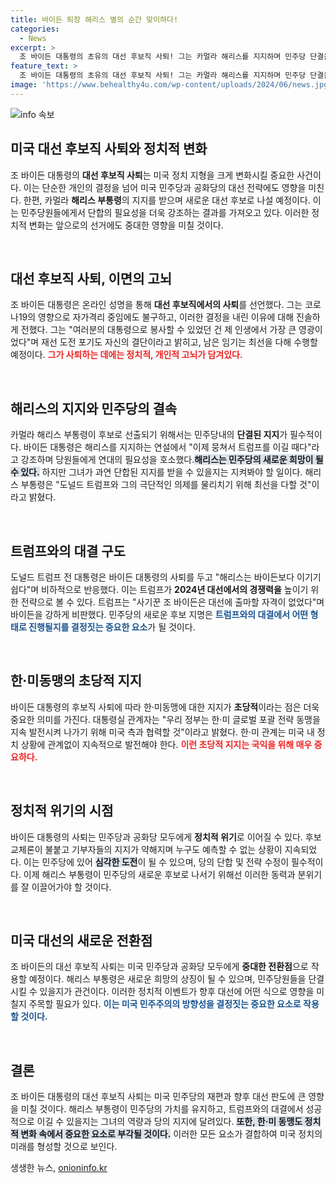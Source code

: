 ```yaml
---
title: 바이든 퇴장 해리스 별의 순간 맞이하다!
categories:
  - News
excerpt: >
  조 바이든 대통령의 초유의 대선 후보직 사퇴! 그는 카멀라 해리스를 지지하며 민주당 단결을 촉구했다. 대선이 불과 107일 남은 상황에서, 해리스가 차기 후보로서의 도전을 준비하며 민주당의 미래는 어떻게 될까? 클릭해 확인해보세요!
feature_text: >
  조 바이든 대통령의 초유의 대선 후보직 사퇴! 그는 카멀라 해리스를 지지하며 민주당 단결을 촉구했다. 대선이 불과 107일 남은 상황에서, 해리스가 차기 후보로서의 도전을 준비하며 민주당의 미래는 어떻게 될까? 클릭해 확인해보세요!
image: 'https://www.behealthy4u.com/wp-content/uploads/2024/06/news.jpg'
---
```


<p><img src="https://www.behealthy4u.com/wp-content/uploads/2024/06/news.jpg" alt="info 속보" /></p>

<h2 data-ke-size="size26">미국 대선 후보직 사퇴와 정치적 변화</h2>

<p data-ke-size="size16">조 바이든 대통령의 <b>대선 후보직 사퇴</b>는 미국 정치 지형을 크게 변화시킬 중요한 사건이다. 이는 단순한 개인의 결정을 넘어 미국 민주당과 공화당의 대선 전략에도 영향을 미친다. 한편, 카멀라 <b>해리스 부통령</b>의 지지를 받으며 새로운 대선 후보로 나설 예정이다. 이는 민주당원들에게서 단합의 필요성을 더욱 강조하는 결과를 가져오고 있다. 이러한 정치적 변화는 앞으로의 선거에도 중대한 영향을 미칠 것이다.</p>

<p data-ke-size="size16">&nbsp;</p>

<h2 data-ke-size="size26">대선 후보직 사퇴, 이면의 고뇌</h2>

<p data-ke-size="size16">조 바이든 대통령은 온라인 성명을 통해 <b>대선 후보직에서의 사퇴</b>를 선언했다. 그는 코로나19의 영향으로 자가격리 중임에도 불구하고, 이러한 결정을 내린 이유에 대해 진솔하게 전했다. 그는 "여러분의 대통령으로 봉사할 수 있었던 건 제 인생에서 가장 큰 영광이었다"며 재선 도전 포기도 자신의 결단이라고 밝히고, 남은 임기는 최선을 다해 수행할 예정이다. <b><span style="color: #ee2323;">그가 사퇴하는 데에는 정치적, 개인적 고뇌가 담겨있다.</span></b></p>

<p data-ke-size="size16">&nbsp;</p>

<h2 data-ke-size="size26">해리스의 지지와 민주당의 결속</h2>

<p data-ke-size="size16">카멀라 해리스 부통령이 후보로 선출되기 위해서는 민주당내의 <b>단결된 지지</b>가 필수적이다. 바이든 대통령은 해리스를 지지하는 연설에서 "이제 뭉쳐서 트럼프를 이길 때다"라고 강조하며 당원들에게 연대의 필요성을 호소했다.<b><span style="background-color: #21538527;">해리스는 민주당의 새로운 희망이 될 수 있다.</span></b> 하지만 그녀가 과연 단합된 지지를 받을 수 있을지는 지켜봐야 할 일이다. 해리스 부통령은 "도널드 트럼프와 그의 극단적인 의제를 물리치기 위해 최선을 다할 것"이라고 밝혔다.</p>

<p data-ke-size="size16">&nbsp;</p>

<h2 data-ke-size="size26">트럼프와의 대결 구도</h2>

<p data-ke-size="size16">도널드 트럼프 전 대통령은 바이든 대통령의 사퇴를 두고 "해리스는 바이든보다 이기기 쉽다"며 비하적으로 반응했다. 이는 트럼프가 <b>2024년 대선에서의 경쟁력을</b> 높이기 위한 전략으로 볼 수 있다. 트럼프는 "사기꾼 조 바이든은 대선에 출마할 자격이 없었다"며 바이든을 강하게 비판했다. 민주당의 새로운 후보 지명은 <b><span style="color: #1a5490;">트럼프와의 대결에서 어떤 형태로 진행될지를 결정짓는 중요한 요소</span></b>가 될 것이다.</p>

<p data-ke-size="size16">&nbsp;</p>

<h2 data-ke-size="size26">한·미동맹의 초당적 지지</h2>

<p data-ke-size="size16">바이든 대통령의 후보직 사퇴에 따라 한·미동맹에 대한 지지가 <b>초당적</b>이라는 점은 더욱 중요한 의미를 가진다. 대통령실 관계자는 "우리 정부는 한·미 글로벌 포괄 전략 동맹을 지속 발전시켜 나가기 위해 미국 측과 협력할 것"이라고 밝혔다. 한·미 관계는 미국 내 정치 상황에 관계없이 지속적으로 발전해야 한다. <b><span style="color: #ee2323;">이런 초당적 지지는 국익을 위해 매우 중요하다.</span></b></p>

<p data-ke-size="size16">&nbsp;</p>

<h2 data-ke-size="size26">정치적 위기의 시점</h2>

<p data-ke-size="size16">바이든 대통령의 사퇴는 민주당과 공화당 모두에게 <b>정치적 위기</b>로 이어질 수 있다. 후보 교체론이 불붙고 기부자들의 지지가 약해지며 누구도 예측할 수 없는 상황이 지속되었다. 이는 민주당에 있어 <b><span style="background-color: #21538527;">심각한 도전</span></b>이 될 수 있으며, 당의 단합 및 전략 수정이 필수적이다. 이제 해리스 부통령이 민주당의 새로운 후보로 나서기 위해선 이러한 동력과 분위기를 잘 이끌어가야 할 것이다.</p>

<p data-ke-size="size16">&nbsp;</p>

<h2 data-ke-size="size26">미국 대선의 새로운 전환점</h2>

<p data-ke-size="size16">조 바이든의 대선 후보직 사퇴는 미국 민주당과 공화당 모두에게 <b>중대한 전환점</b>으로 작용할 예정이다. 해리스 부통령은 새로운 희망의 상징이 될 수 있으며, 민주당원들을 단결시킬 수 있을지가 관건이다. 이러한 정치적 이벤트가 향후 대선에 어떤 식으로 영향을 미칠지 주목할 필요가 있다. <b><span style="color: #1a5490;">이는 미국 민주주의의 방향성을 결정짓는 중요한 요소로 작용할 것이다.</span></b></p>

<p data-ke-size="size16">&nbsp;</p>

<h2 data-ke-size="size26">결론</h2>

<p data-ke-size="size16">조 바이든 대통령의 대선 후보직 사퇴는 미국 민주당의 재편과 향후 대선 판도에 큰 영향을 미칠 것이다. 해리스 부통령이 민주당의 가치를 유지하고, 트럼프와의 대결에서 성공적으로 이길 수 있을지는 그녀의 역량과 당의 지지에 달려있다. <b><span style="background-color: #21538527;">또한, 한·미 동맹도 정치적 변화 속에서 중요한 요소로 부각될 것이다.</span></b> 이러한 모든 요소가 결합하여 미국 정치의 미래를 형성할 것으로 보인다.</p>
생생한 뉴스, <a href="https://onioninfo.kr" rel="dofollow">onioninfo.kr</a>


